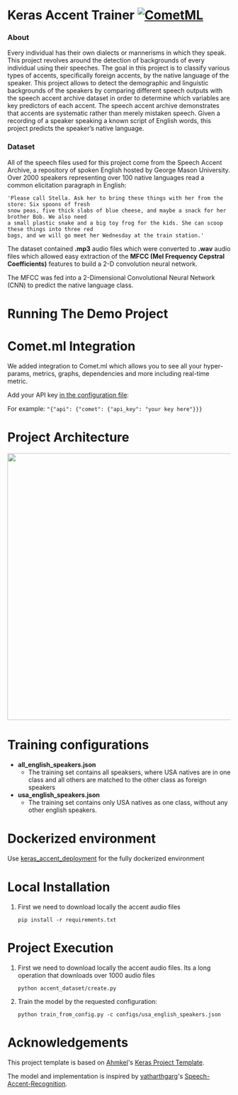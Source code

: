 ﻿# Keras Accent Trainer [![CometML](https://img.shields.io/badge/comet.ml-track-brightgreen.svg)](https://www.comet.ml)

### About
Every individual has their own dialects or mannerisms in which they speak. This project revolves around the detection of backgrounds of every individual using their speeches. The goal in this project is to classify various types of accents, specifically foreign accents, by the native language of the speaker. This project allows to detect the demographic and linguistic backgrounds of the speakers by comparing different speech outputs with the speech accent archive dataset in order to determine which variables are key predictors of each accent. The speech accent archive demonstrates that accents are systematic rather than merely mistaken speech. Given a recording of a speaker speaking a known script of English words, this project predicts the speaker’s native language.

### Dataset
All of the speech files used for this project come from the Speech Accent Archive, a repository of spoken English hosted by George Mason University. Over 2000 speakers representing over 100 native languages read a common elicitation paragraph in English:

```
'Please call Stella. Ask her to bring these things with her from the store: Six spoons of fresh
snow peas, five thick slabs of blue cheese, and maybe a snack for her brother Bob. We also need 
a small plastic snake and a big toy frog for the kids. She can scoop these things into three red 
bags, and we will go meet her Wednesday at the train station.'
```

The dataset contained **.mp3** audio files which were converted to **.wav** audio files which allowed easy extraction of the **MFCC (Mel Frequency Cepstral Coefficients)** features to build a 2-D convolution neural network.

The MFCC was fed into a 2-Dimensional Convolutional Neural Network (CNN) to predict the native language class.

# Running The Demo Project

# Comet.ml Integration
We added integration to Comet.ml which allows you to see all your hyper-params, metrics, graphs, dependencies and more including real-time metric.

Add your API key [in the configuration file](configs/all_english_speakers.json#L15):

For example:  `"{"api": {"comet": {"api_key": "your key here"}}}`

# Project Architecture

<div align="center">

<img align="center" width="600" src="https://github.com/Ahmkel/Keras-Project-Template/blob/master/figures/ProjectArchitecture.jpg?raw=true">

</div>

# Training configurations
- **all_english_speakers.json**
  - The training set contains all speaksers, where USA natives are in one class and all others are matched to the other class as foreign speakers
- **usa_english_speakers.json** 
  - The training set contains only USA natives as one class, without any other english speakers.

# Dockerized environment

Use [keras_accent_deployment](https://github.com/guyeshet/accent_training_deployment) for the fully dockerized environment

# Local Installation

1. First we need to download locally the accent audio files
   ```
   pip install -r requirements.txt
   ```

# Project Execution

1. First we need to download locally the accent audio files. Its a long operation that downloads over 1000 audio files
   ```
   python accent_dataset/create.py
   ```
2. Train the model by the requested configuration: 
   ```
   python train_from_config.py -c configs/usa_english_speakers.json
   ```

# Acknowledgements
This project template is based on [Ahmkel](https://github.com/Ahmkel)'s [Keras Project Template](https://github.com/Ahmkel/Keras-Project-Template).

The model and implementation is inspired by [yatharthgarg](https://github.com/yatharthgarg)'s [Speech-Accent-Recognition](https://github.com/yatharthgarg/Speech-Accent-Recognition).
